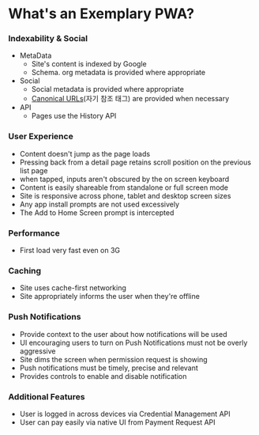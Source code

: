 # What's an Exemplary PWA?

### Indexability & Social

* MetaData
  * Site's content is indexed by Google 
  * Schema. org metadata is provided where appropriate
* Social
  * Social metadata is provided where appropriate
  * [Canonical URLs](https://support.wix.com/ko/article/%EC%BA%90%EB%85%B8%EB%8B%88%EC%BB%AC-%ED%83%9C%EA%B7%B8-%EC%B6%94%EA%B0%80%ED%95%98%EA%B8%B0)\(자기 참조 태그\) are provided when necessary
* API
  * Pages use the History API

### User Experience

* Content doesn't jump as the page loads
* Pressing back from a detail page retains scroll position on the previous list page
* when tapped, inputs aren't obscured by the on screen keyboard
* Content is easily shareable from standalone or full screen mode
* Site is responsive across phone, tablet and desktop screen sizes
* Any app install prompts are not used excessively
* The Add to Home Screen prompt is intercepted

### Performance

* First load very fast even on 3G

### Caching

* Site uses cache-first networking
* Site appropriately informs the user when they're offline

### Push Notifications

* Provide context to the user about how notifications will be used
* UI encouraging users to turn on Push Notifications must not be overly aggressive
* Site dims the screen when permission request is showing
* Push notifications must be timely, precise and relevant
* Provides controls to enable and disable notification

### Additional Features

* User is logged in across devices via Credential Management API
* User can pay easily via native UI from Payment Request API

